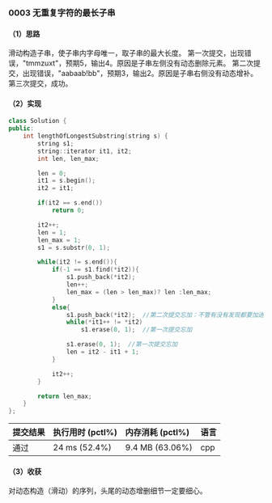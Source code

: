 ### 0003 无重复字符的最长子串

#### （1）思路

滑动构造子串，使子串内字母唯一，取子串的最大长度。
第一次提交，出现错误，"tmmzuxt"，预期5，输出4。原因是子串左侧没有动态删除元素。
第二次提交，出现错误，"aabaab!bb"，预期3，输出2。原因是子串右侧没有动态增补。
第三次提交，成功。

#### （2）实现

```cpp
class Solution {
public:
    int lengthOfLongestSubstring(string s) {
        string s1;
        string::iterator it1, it2;
        int len, len_max;

        len = 0;
        it1 = s.begin();
        it2 = it1;

        if(it2 == s.end())
            return 0;

        it2++;
        len = 1;
        len_max = 1;
        s1 = s.substr(0, 1);

        while(it2 != s.end()){
            if(-1 == s1.find(*it2)){
                s1.push_back(*it2);
                len++;
                len_max = (len > len_max)? len :len_max;
            }
            else{
                s1.push_back(*it2);  //第二次提交忘加：不管有没有发现都要加进来，因为s1要滑动
                while(*it1++ != *it2)
                    s1.erase(0, 1);  //第一次提交忘加

                s1.erase(0, 1);  //第一次提交忘加
                len = it2 - it1 + 1;
            }

            it2++;
        }

        return len_max;
    }
};
```

| 提交结果 | 执行用时 (pctl%) | 内存消耗 (pctl%) | 语言 |
|:---------|:-----------------|:-----------------|:-----|
| 通过     | 24 ms (52.4%)   | 9.4 MB (63.06%)  | cpp  |

#### （3）收获

对动态构造（滑动）的序列，头尾的动态增删细节一定要细心。
